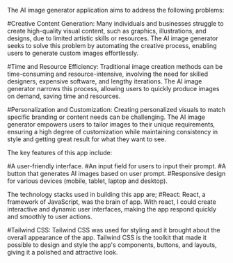 The AI image generator application aims to address the following problems:

#Creative Content Generation: Many individuals and businesses struggle to create high-quality visual content, such as graphics, illustrations, and designs, due to limited artistic skills or resources. The AI image generator seeks to solve this problem by automating the creative process, enabling users to generate custom images effortlessly.

#Time and Resource Efficiency: Traditional image creation methods can be time-consuming and resource-intensive, involving the need for skilled designers, expensive software, and lengthy iterations. The AI image generator narrows this process, allowing users to quickly produce images on demand, saving time and resources.

#Personalization and Customization: Creating personalized visuals to match specific branding or content needs can be challenging. The AI image generator empowers users to tailor images to their unique requirements, ensuring a high degree of customization while maintaining consistency in style and getting great result for what they want to see.


The key features of this app include:

#A user-friendly interface.
#An input field for users to input their prompt.
#A button that generates AI images based on user prompt.
#Responsive design for various devices (mobile, tablet, laptop and desktop).

The technology stacks used in building this app are;
#React: React, a framework of JavaScript, was the brain of  app. With react, I could  create interactive and dynamic user interfaces, making the app respond quickly and smoothly to user actions.

#Tailwind CSS: Tailwind CSS was used for styling and it brought about the overall appearance of the app. Tailwind CSS is the toolkit that made it possible to design and style the app's components, buttons, and layouts, giving it a polished and attractive look.
